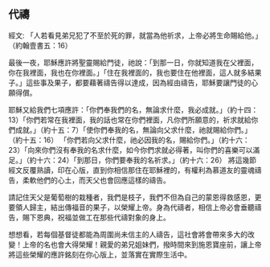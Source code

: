 ## 代禱 ##

經文: 「人若看見弟兄犯了不至於死的罪，就當為他祈求，上帝必將生命賜給他。」（約翰壹書五：16）



最後一夜，耶穌應許將聖靈賜給門徒，祂說：「到那一日，你就知道我在父裡面，你在我裡面，我也在你裡面。」「住在我裡面的，我也要住在他裡面，這人就多結果子。」這些事及果子，都要藉著禱告得以達成，因為經由禱告，耶穌要讓門徒的心願得償。

耶穌又給我們七項應許：「你們奉我們的名，無論求什麼，我必成就。」（約十四：13）「你們若常在我裡面，我的話也常在你們裡面，凡你們所願意的，祈求就給你們成就。」（約十五：7）「使你們奉我的名，無論向父求什麼，祂就賜給你們。」（約十五：16） 「你們若向父求什麼，祂必因我的名，賜給你們。」（約十六：23）「向來你們沒有奉我的名求什麼，如今你們求就必得著，叫你們的喜樂可以滿足。」（約十六：24）「到那日，你們要奉我的名祈求。」（約十六：26） 將這幾節經文反覆熟讀，印在心版，直到你相信那住在耶穌裡的，有權利為慕道友的靈魂禱告，柔軟他們的心土，而天父也會回應這樣的禱告。

請記住天父是葡萄樹的栽種者，我們是枝子，我們不但為自己的蒙恩得救感恩，更要領人歸主，結出傳福音的果子，以榮耀上帝。身為代禱者，相信上帝必會垂聽禱告，賜下恩典，祝福並做工在那些代禱對象的身上。

想想看，若每個基督徒都能為周圍尚未信主的人禱告，這社會將會帶來多大的改變！上帝的名也會大得榮耀！親愛的弟兄姐妹們，撥時間來到施恩寶座前，讓上帝將這些榮耀的應許銘刻在你心版上，並落實在實際生活中。